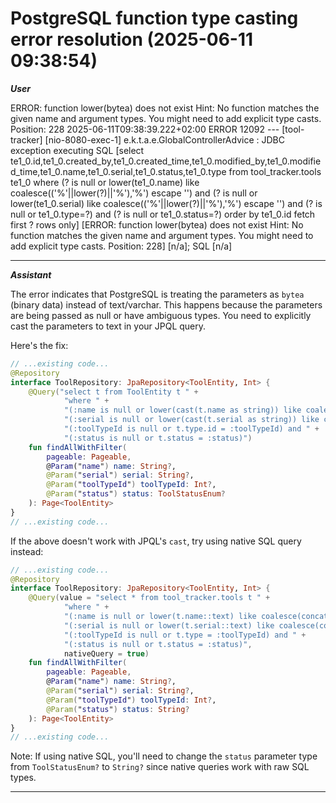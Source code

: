 <!-- Generated by SpecStory -->

# PostgreSQL function type casting error resolution (2025-06-11 09:38:54)

_**User**_

ERROR: function lower(bytea) does not exist
  Hint: No function matches the given name and argument types. You might need to add explicit type casts.
  Position: 228
2025-06-11T09:38:39.222+02:00 ERROR 12092 --- [tool-tracker] [nio-8080-exec-1] e.k.t.a.e.GlobalControllerAdvice         : JDBC exception executing SQL [select te1_0.id,te1_0.created_by,te1_0.created_time,te1_0.modified_by,te1_0.modified_time,te1_0.name,te1_0.serial,te1_0.status,te1_0.type from tool_tracker.tools te1_0 where (? is null or lower(te1_0.name) like coalesce(('%'||lower(?)||'%'),'%') escape '') and (? is null or lower(te1_0.serial) like coalesce(('%'||lower(?)||'%'),'%') escape '') and (? is null or te1_0.type=?) and (? is null or te1_0.status=?) order by te1_0.id fetch first ? rows only] [ERROR: function lower(bytea) does not exist
  Hint: No function matches the given name and argument types. You might need to add explicit type casts.
  Position: 228] [n/a]; SQL [n/a]

---

_**Assistant**_

The error indicates that PostgreSQL is treating the parameters as `bytea` (binary data) instead of text/varchar. This happens because the parameters are being passed as null or have ambiguous types. You need to explicitly cast the parameters to text in your JPQL query.

Here's the fix:

````kotlin
// ...existing code...
@Repository
interface ToolRepository: JpaRepository<ToolEntity, Int> {
    @Query("select t from ToolEntity t " +
            "where " +
            "(:name is null or lower(cast(t.name as string)) like coalesce(concat('%', lower(cast(:name as string)), '%'), '%')) and " +
            "(:serial is null or lower(cast(t.serial as string)) like coalesce(concat('%', lower(cast(:serial as string)), '%'), '%')) and " +
            "(:toolTypeId is null or t.type.id = :toolTypeId) and " +
            "(:status is null or t.status = :status)")
    fun findAllWithFilter(
        pageable: Pageable,
        @Param("name") name: String?,
        @Param("serial") serial: String?,
        @Param("toolTypeId") toolTypeId: Int?,
        @Param("status") status: ToolStatusEnum?
    ): Page<ToolEntity>
}
// ...existing code...
````

If the above doesn't work with JPQL's `cast`, try using native SQL query instead:

````kotlin
// ...existing code...
@Repository
interface ToolRepository: JpaRepository<ToolEntity, Int> {
    @Query(value = "select * from tool_tracker.tools t " +
            "where " +
            "(:name is null or lower(t.name::text) like coalesce(concat('%', lower(:name::text), '%'), '%')) and " +
            "(:serial is null or lower(t.serial::text) like coalesce(concat('%', lower(:serial::text), '%'), '%')) and " +
            "(:toolTypeId is null or t.type = :toolTypeId) and " +
            "(:status is null or t.status = :status)",
            nativeQuery = true)
    fun findAllWithFilter(
        pageable: Pageable,
        @Param("name") name: String?,
        @Param("serial") serial: String?,
        @Param("toolTypeId") toolTypeId: Int?,
        @Param("status") status: String?
    ): Page<ToolEntity>
}
// ...existing code...
````

Note: If using native SQL, you'll need to change the `status` parameter type from `ToolStatusEnum?` to `String?` since native queries work with raw SQL types.

---

